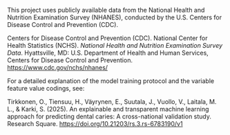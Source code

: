 
This project uses publicly available data from the National Health and Nutrition Examination Survey (NHANES), conducted by the U.S. Centers for Disease Control and Prevention (CDC).

Centers for Disease Control and Prevention (CDC). National Center for Health Statistics (NCHS). *National Health and Nutrition Examination Survey Data*. Hyattsville, MD: U.S. Department of Health and Human Services, Centers for Disease Control and Prevention. https://www.cdc.gov/nchs/nhanes/


For a detailed explanation of the model training protocol and the variable feature value codings, see:

Tirkkonen, O., Tiensuu, H., Väyrynen, E., Suutala, J., Vuollo, V., Laitala, M. L., & Karki, S. (2025). An explainable and transparent machine learning approach for predicting dental caries: A cross-national validation study. Research Square. https://doi.org/10.21203/rs.3.rs-6783190/v1
